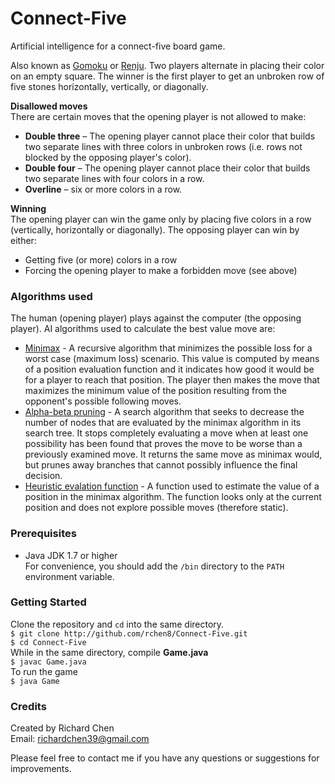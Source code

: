 # Connect-Five
Artificial intelligence for a connect-five board game.

Also known as [Gomoku](http://en.wikipedia.org/wiki/Gomoku) or [Renju](http://en.wikipedia.org/wiki/Renju). Two players alternate in placing their color on an empty square. The winner is the first player to get an unbroken row of five stones horizontally, vertically, or diagonally.

**Disallowed moves**  
There are certain moves that the opening player is not allowed to make:
* **Double three** – The opening player cannot place their color that builds two separate lines with three colors in unbroken rows (i.e. rows not blocked by the opposing player's color).
* **Double four** – The opening player cannot place their color that builds two separate lines with four colors in a row.
* **Overline** – six or more colors in a row.

**Winning**  
The opening player can win the game only by placing five colors in a row (vertically, horizontally or diagonally).
The opposing player can win by either:
* Getting five (or more) colors in a row
* Forcing the opening player to make a forbidden move (see above)

### Algorithms used
The human (opening player) plays against the computer (the opposing player). AI algorithms used to calculate the best value move are:
* [Minimax](http://en.wikipedia.org/wiki/Minimax#Minimax_algorithm_with_alternate_moves) - A recursive algorithm that  minimizes the possible loss for a worst case (maximum loss) scenario. This value is computed by means of a position evaluation function and it indicates how good it would be for a player to reach that position. The player then makes the move that maximizes the minimum value of the position resulting from the opponent's possible following moves.
* [Alpha-beta pruning](http://en.wikipedia.org/wiki/Alpha%E2%80%93beta_pruning) - A search algorithm that seeks to decrease the number of nodes that are evaluated by the minimax algorithm in its search tree. It stops completely evaluating a move when at least one possibility has been found that proves the move to be worse than a previously examined move. It returns the same move as minimax would, but prunes away branches that cannot possibly influence the final decision.
* [Heuristic evalation function](http://en.wikipedia.org/wiki/Evaluation_function) - A function used to estimate the value of a position in the minimax algorithm. The function looks only at the current position and does not explore possible moves (therefore static).

### Prerequisites
* Java JDK 1.7 or higher  
For convenience, you should add the `/bin` directory to the `PATH` environment variable.

### Getting Started
Clone the repository and `cd` into the same directory.  
`$ git clone http://github.com/rchen8/Connect-Five.git`  
`$ cd Connect-Five`  
While in the same directory, compile **Game.java**  
`$ javac Game.java`  
To run the game  
`$ java Game`  

### Credits
Created by Richard Chen  
Email: richardchen39@gmail.com

Please feel free to contact me if you have any questions or suggestions for improvements.
